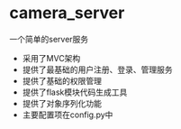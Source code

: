 # camera_server
一个简单的server服务
 - 采用了MVC架构
 - 提供了最基础的用户注册、登录、管理服务
 - 提供了基础的权限管理
 - 提供了flask模块代码生成工具
 - 提供了对象序列化功能
 - 主要配置项在config.py中
